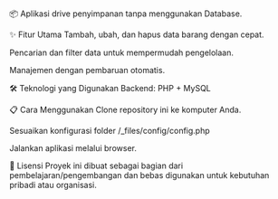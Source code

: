 📦 Aplikasi drive penyimpanan tanpa menggunakan Database.


✨ Fitur Utama Tambah, ubah, dan hapus data barang dengan cepat.

Pencarian dan filter data untuk mempermudah pengelolaan.

Manajemen dengan pembaruan otomatis.


🛠 Teknologi yang Digunakan Backend: PHP + MySQL

📋 Cara Menggunakan Clone repository ini ke komputer Anda.

Sesuaikan konfigurasi folder /_files/config/config.php

Jalankan aplikasi melalui browser.

📜 Lisensi Proyek ini dibuat sebagai bagian dari pembelajaran/pengembangan dan bebas digunakan untuk kebutuhan pribadi atau organisasi.

